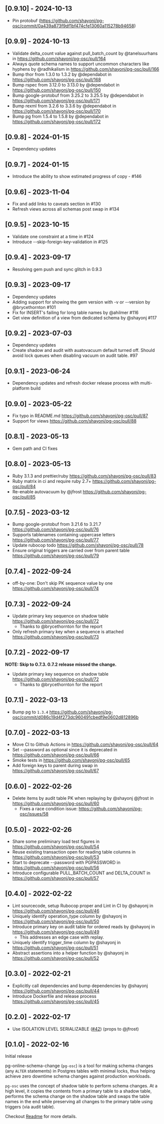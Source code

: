 ## [0.9.10] - 2024-10-13

- Pin protobuf (https://github.com/shayonj/pg-osc/commit/0a439a873f9df1bf474cfe13060a115278b94658)

## [0.9.9] - 2024-10-13

- Validate delta_count value against pull_batch_count by @tanelsuurhans in https://github.com/shayonj/pg-osc/pull/164
- Always quote schema names to support uncommon characters like hyphens by @radhikalism in https://github.com/shayonj/pg-osc/pull/166
- Bump thor from 1.3.0 to 1.3.2 by @dependabot in https://github.com/shayonj/pg-osc/pull/168
- Bump rspec from 3.12.0 to 3.13.0 by @dependabot in https://github.com/shayonj/pg-osc/pull/150
- Bump google-protobuf from 3.25.2 to 3.25.5 by @dependabot in https://github.com/shayonj/pg-osc/pull/171
- Bump rexml from 3.2.6 to 3.3.6 by @dependabot in https://github.com/shayonj/pg-osc/pull/170
- Bump pg from 1.5.4 to 1.5.8 by @dependabot in https://github.com/shayonj/pg-osc/pull/172

## [0.9.8] - 2024-01-15

- Dependency updates

## [0.9.7] - 2024-01-15

- Introduce the ability to show estimated progress of copy - #146

## [0.9.6] - 2023-11-04

- Fix and add links to caveats section in #130
- Refresh views across all schemas post swap in #134

## [0.9.5] - 2023-10-15

- Validate one constraint at a time in #124
- Introduce --skip-foreign-key-validation in #125

## [0.9.4] - 2023-09-17

- Resolving gem push and sync glitch in 0.9.3

## [0.9.3] - 2023-09-17

- Dependency updates
- Adding support for showing the gem version with -v or --version by @brycethornton #101
- Fix for INSERT's failing for long table names by @ahilmer #116
- Get view definition of a view from dedicated schema by @shayonj #117

## [0.9.2] - 2023-07-03

- Dependency updates
- Create shadow and audit with auatovacuum default turned off. Should avoid lock queues when disabling vacuum on audit table. #97

## [0.9.1] - 2023-06-24

- Dependency updates and refresh docker release process with multi-platform build

## [0.9.0] - 2023-05-22

- Fix typo in README.md https://github.com/shayonj/pg-osc/pull/87
- Support for views https://github.com/shayonj/pg-osc/pull/88

## [0.8.1] - 2023-05-13

- Gem path and CI fixes

## [0.8.0] - 2023-05-13

- Ruby 3.1.3 and prettier/ruby https://github.com/shayonj/pg-osc/pull/83
- Ruby matrix in ci and require ruby 2.7+ https://github.com/shayonj/pg-osc/pull/84
- Re-enable autovacuum by @jfrost https://github.com/shayonj/pg-osc/pull/85

## [0.7.5] - 2023-03-12

- Bump google-protobuf from 3.21.6 to 3.21.7 https://github.com/shayonj/pg-osc/pull/76
- Supports tablenames containing uppercase letters https://github.com/shayonj/pg-osc/pull/77
- Update rubocop todo https://github.com/shayonj/pg-osc/pull/78
- Ensure original triggers are carried over from parent table https://github.com/shayonj/pg-osc/pull/79

## [0.7.4] - 2022-09-24

- off-by-one: Don't skip PK sequence value by one https://github.com/shayonj/pg-osc/pull/74

## [0.7.3] - 2022-09-24

- Update primary key sequence on shadow table https://github.com/shayonj/pg-osc/pull/72
  - Thanks to @brycethornton for the report
- Only refresh primary key when a sequence is attached https://github.com/shayonj/pg-osc/pull/73

## [0.7.2] - 2022-09-17

**NOTE: Skip to 0.7.3. 0.7.2 release missed the change.**

- Update primary key sequence on shadow table https://github.com/shayonj/pg-osc/pull/72
  - Thanks to @brycethornton for the report

## [0.7.1] - 2022-03-13

- Bump pg to `1.3.4` https://github.com/shayonj/pg-osc/commit/d086c19d4f273dc960491cbedf9e0602d812896b

## [0.7.0] - 2022-03-13

- Move CI to Github Actions in https://github.com/shayonj/pg-osc/pull/64
- Set --password as optional since it is deprecated in https://github.com/shayonj/pg-osc/pull/66
- Smoke tests in https://github.com/shayonj/pg-osc/pull/65
- Add foreign keys to parent during swap in https://github.com/shayonj/pg-osc/pull/67

## [0.6.0] - 2022-02-26

- Delete items by audit table PK when replaying by @shayonj @jfrost in https://github.com/shayonj/pg-osc/pull/60
  - Fixes a race condition issue: https://github.com/shayonj/pg-osc/issues/58

## [0.5.0] - 2022-02-26

- Share some preliminary load test figures in https://github.com/shayonj/pg-osc/pull/54
- Reuse existing transaction open for reading table columns in https://github.com/shayonj/pg-osc/pull/53
- Start to deprecate --password with PGPASSWORD in https://github.com/shayonj/pg-osc/pull/56
- Introduce configurable PULL_BATCH_COUNT and DELTA_COUNT in https://github.com/shayonj/pg-osc/pull/57

## [0.4.0] - 2022-02-22

- Lint sourcecode, setup Rubocop proper and Lint in CI by @shayonj in https://github.com/shayonj/pg-osc/pull/46
- Uniquely identify operation_type column by @shayonj in https://github.com/shayonj/pg-osc/pull/50
- Introduce primary key on audit table for ordered reads by @shayonj in https://github.com/shayonj/pg-osc/pull/49
  - This addresses an edge case with replay.
- Uniquely identify trigger_time column by @shayonj in https://github.com/shayonj/pg-osc/pull/51
- Abstract assertions into a helper function by @shayonj in https://github.com/shayonj/pg-osc/pull/52

## [0.3.0] - 2022-02-21

- Explicitly call dependencies and bump dependencies by @shayonj https://github.com/shayonj/pg-osc/pull/44
- Introduce Dockerfile and release process https://github.com/shayonj/pg-osc/pull/45

## [0.2.0] - 2022-02-17

- Use ISOLATION LEVEL SERIALIZABLE ([#42](https://github.com/shayonj/pg-osc/pull/42)) (props to @jfrost)

## [0.1.0] - 2022-02-16

Initial release

pg-online-schema-change (`pg-osc`) is a tool for making schema changes (any `ALTER` statements) in Postgres tables with minimal locks, thus helping achieve zero downtime schema changes against production workloads.

`pg-osc` uses the concept of shadow table to perform schema changes. At a high level, it copies the contents from a primary table to a shadow table, performs the schema change on the shadow table and swaps the table names in the end while preserving all changes to the primary table using triggers (via audit table).

Checkout [Readme](https://github.com/shayonj/pg-osc#readme) for more details.

